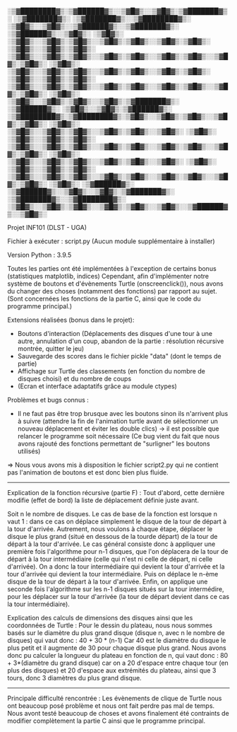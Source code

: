 
░▒▓████████▓▒░▒▓██████▓▒░░▒▓█▓▒░░▒▓█▓▒░▒▓███████▓▒░ ░▒▓███████▓▒░      ░▒▓███████▓▒░░▒▓████████▓▒░      ░▒▓█▓▒░░▒▓█▓▒░░▒▓██████▓▒░░▒▓███████▓▒░ ░▒▓██████▓▒░░▒▓█▓▒░ 
   ░▒▓█▓▒░  ░▒▓█▓▒░░▒▓█▓▒░▒▓█▓▒░░▒▓█▓▒░▒▓█▓▒░░▒▓█▓▒░▒▓█▓▒░             ░▒▓█▓▒░░▒▓█▓▒░▒▓█▓▒░             ░▒▓█▓▒░░▒▓█▓▒░▒▓█▓▒░░▒▓█▓▒░▒▓█▓▒░░▒▓█▓▒░▒▓█▓▒░░▒▓█▓▒░▒▓█▓▒░ 
   ░▒▓█▓▒░  ░▒▓█▓▒░░▒▓█▓▒░▒▓█▓▒░░▒▓█▓▒░▒▓█▓▒░░▒▓█▓▒░▒▓█▓▒░             ░▒▓█▓▒░░▒▓█▓▒░▒▓█▓▒░             ░▒▓█▓▒░░▒▓█▓▒░▒▓█▓▒░░▒▓█▓▒░▒▓█▓▒░░▒▓█▓▒░▒▓█▓▒░░▒▓█▓▒░▒▓█▓▒░ 
   ░▒▓█▓▒░  ░▒▓█▓▒░░▒▓█▓▒░▒▓█▓▒░░▒▓█▓▒░▒▓███████▓▒░ ░▒▓██████▓▒░       ░▒▓█▓▒░░▒▓█▓▒░▒▓██████▓▒░        ░▒▓████████▓▒░▒▓████████▓▒░▒▓█▓▒░░▒▓█▓▒░▒▓█▓▒░░▒▓█▓▒░▒▓█▓▒░ 
   ░▒▓█▓▒░  ░▒▓█▓▒░░▒▓█▓▒░▒▓█▓▒░░▒▓█▓▒░▒▓█▓▒░░▒▓█▓▒░      ░▒▓█▓▒░      ░▒▓█▓▒░░▒▓█▓▒░▒▓█▓▒░             ░▒▓█▓▒░░▒▓█▓▒░▒▓█▓▒░░▒▓█▓▒░▒▓█▓▒░░▒▓█▓▒░▒▓█▓▒░░▒▓█▓▒░▒▓█▓▒░ 
   ░▒▓█▓▒░  ░▒▓█▓▒░░▒▓█▓▒░▒▓█▓▒░░▒▓█▓▒░▒▓█▓▒░░▒▓█▓▒░      ░▒▓█▓▒░      ░▒▓█▓▒░░▒▓█▓▒░▒▓█▓▒░             ░▒▓█▓▒░░▒▓█▓▒░▒▓█▓▒░░▒▓█▓▒░▒▓█▓▒░░▒▓█▓▒░▒▓█▓▒░░▒▓█▓▒░▒▓█▓▒░ 
   ░▒▓█▓▒░   ░▒▓██████▓▒░ ░▒▓██████▓▒░░▒▓█▓▒░░▒▓█▓▒░▒▓███████▓▒░       ░▒▓███████▓▒░░▒▓████████▓▒░      ░▒▓█▓▒░░▒▓█▓▒░▒▓█▓▒░░▒▓█▓▒░▒▓█▓▒░░▒▓█▓▒░░▒▓██████▓▒░░▒▓█▓▒░ 
                                                                                                                                                                    
                                                                                                                                                                    
Projet INF101 (DLST - UGA)

Fichier à exécuter : script.py 
(Aucun module supplémentaire à installer)

Version Python : 3.9.5

Toutes les parties ont été implémentées à l'exception de certains bonus (statistiques matplotlib, indices)
Cependant, afin d'implémenter notre système de boutons et d'évènements Turtle (onscreenclick()), nous avons du changer des choses (notamment des fonctions) par rapport au sujet. 
(Sont concernées les fonctions de la partie C, ainsi que le code du programme principal.)

Extensions réalisées (bonus dans le projet):
- Boutons d'interaction (Déplacements des disques d'une tour à une autre, annulation d'un coup, abandon de la partie : résolution récursive montrée, quitter le jeu)
- Sauvegarde des scores dans le fichier pickle "data" (dont le temps de partie)
- Affichage sur Turtle des classements (en fonction du nombre de disques choisi) et du nombre de coups
- (Ecran et interface adaptatifs grâce au module ctypes)

Problèmes et bugs connus :
- Il ne faut pas être trop brusque avec les boutons sinon ils n'arrivent plus à suivre (attendre la fin de l'animation turtle avant de sélectionner un nouveau déplacement et éviter les double clics) 
-> il est possible que relancer le programme soit nécessaire (Ce bug vient du fait que nous avons rajouté des fonctions permettant de "surligner" les boutons utilisés)

=> Nous vous avons mis à disposition le fichier script2.py qui ne contient pas l'animation de boutons et est donc bien plus fluide.

__________________________

Explication de la fonction récursive (partie F) :
Tout d'abord, cette dernière modifie (effet de bord) la liste de déplacement définie juste avant.

Soit n le nombre de disques.
Le cas de base de la fonction est lorsque n vaut 1 : dans ce cas on déplace simplement le disque de la tour de départ à la tour d'arrivée.
Autrement, nous voulons à chaque étape, déplacer le disque le plus grand (situé en dessous de la tourde départ) de la tour de départ à la tour d'arrivée.
Le cas général consiste donc à appliquer une première fois l'algorithme pour n-1 disques, que l'on déplacera de la tour de départ à la tour intermédiaire (celle qui n'est ni celle de départ, ni celle d'arrivée). On a donc la tour intermédiaire qui devient la tour d'arrivée et la tour d'arrivée qui devient la tour intermédiaire. Puis on déplace le n-ème disque de la tour de départ à la tour d'arrivée. Enfin, on applique une seconde fois l'algorithme sur les n-1 disques situés sur la tour intermédire, pour les déplacer sur la tour d'arrivée (la tour de départ devient dans ce cas la tour intermédiaire).

Explication des calculs de dimensions des disques ainsi que les coordonnées de Turtle :
Pour le dessin du plateau, nous nous sommes basés sur le diamètre du plus grand disque (disque n, avec n le nombre de disques) qui vaut donc : 40 + 30 * (n-1) 
Car 40 est le diamètre du disque le plus petit et il augmente de 30 pour chaque disque plus grand.
Nous avons donc pu calculer la longueur du plateau en fonction de n, qui vaut donc : 80 + 3*(diamètre du grand disque) car on a 20 d'espace entre chaque tour (en plus des disques) et 20 d'espace aux extrémités du plateau, ainsi que 3 tours, donc 3 diamètres du plus grand disque.

__________________________

Principale difficulté rencontrée : 
Les évènements de clique de Turtle nous ont beaucoup posé problème et nous ont fait perdre pas mal de temps. Nous avont testé beaucoup de choses et avons finalement été contraints de modifier complètement la partie C ainsi que le programme principal.
